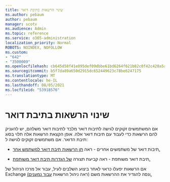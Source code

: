 ```yaml
---
title: שינוי הרשאות בתיבת דואר
ms.author: pebaum
author: pebaum
manager: scotv
ms.audience: Admin
ms.topic: reference
ms.service: o365-administration
localization_priority: Normal
ROBOTS: NOINDEX, NOFOLLOW
ms.custom:
- "642"
- "3500009"
ms.openlocfilehash: cb645d58f41e095def09dbbe61bd6264f621b82c0f42c428a5a88e702c0c950b
ms.sourcegitcommit: b5f7da89a650d2915dc652449623c78be6247175
ms.translationtype: MT
ms.contentlocale: he-IL
ms.lasthandoff: 08/05/2021
ms.locfileid: "53918576"
---
```

# <a name="changing-permissions-on-a-mailbox"></a>שינוי הרשאות בתיבת דואר

אם המשתמשים זקוקים לגישה לתיבות דואר מלבד לתיבות דואר משלהם, יש להעניק להם הרשאות כדי לעבוד עם תיבות דואר אלה. אופן הקצאת הרשאות אלה תלוי בסוג תיבת הדואר. אם משתמשים זקוקים לגישה ל:
  
- תיבות דואר של משתמשים אחרים - ראה [תן הרשאות תיבת דואר למשתמש אחר.](https://docs.microsoft.com/microsoft-365/admin/add-users/give-mailbox-permissions-to-another-user)
    
- תיבת דואר משותפת - ראה קביעת תצורה [של הגדרות תיבת דואר משותפת.](https://docs.microsoft.com/microsoft-365/admin/email/configure-a-shared-mailbox#add-or-remove-members)
    
אם הרשאות יפעלו כראוי לאחר ביצוע השלבים לעיל, עבור אל מרכז הניהול של Exchange ונסה להגדיר את ההרשאות משם (ראה ניהול הרשאות [עבור נמענים).](https://technet.microsoft.com/library/jj919240%28v=exchg.150%29.aspx)
  

